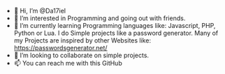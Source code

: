 - 👋 Hi, I’m @Da17iel
- 👀 I’m interested in Programming and going out with friends.
- 🌱 I’m currently learning Programming languages like: Javascript, PHP, Python or Lua. I do Simple projects like a password generator. Many of my Projects are inspired by other Websites
like: https://passwordsgenerator.net/
- 💞️ I’m looking to collaborate on simple projects.
- 📫 You can reach me with this GitHub

<!---
Da17iel/Da17iel is a ✨ special ✨ repository because its `README.md` (this file) appears on your GitHub profile.
You can click the Preview link to take a look at your changes.
--->
